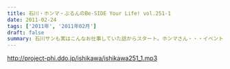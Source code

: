 ```yaml
---
title: 石川・ホンマ・ぶるんのBe-SIDE Your Life! vol.251-1
date: 2011-02-24
tags: ['2011年', '2011年02月']
draft: false
summary: 石川サンも実はこんなお仕事していた話からスタート。ホンマさん・・・イベントも終わり、新曲は作成しているのか？との質問に「構想だけはある。」と自信を見せていました。NAMAE
---
```


http://project-phi.ddo.jp/ishikawa/ishikawa251_1.mp3
